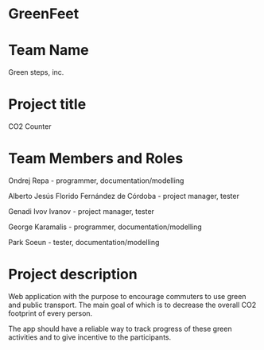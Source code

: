 # GreenFeet

# Team Name

Green steps, inc.


# Project title

CO2 Counter


# Team Members and Roles

Ondrej Repa - programmer, documentation/modelling

Alberto Jesús Florido Fernández de Córdoba - project manager, tester

Genadi Ivov Ivanov - project manager,  tester

George Karamalis - programmer, documentation/modelling

Park Soeun - tester, documentation/modelling 



# Project description

Web application with the purpose to encourage commuters to use green and public transport. The main goal of which is to decrease the overall CO2 footprint of every person.

The app should have a reliable way to track progress of these green activities and to give incentive to the participants.
